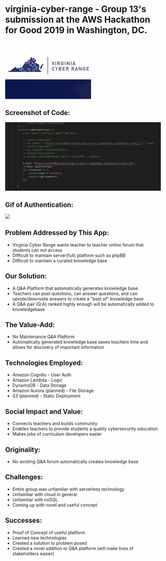 # virginia-cyber-range - Group 13's submission at the AWS Hackathon for Good 2019 in Washington, DC.
![alt text](vcr.JPG)

Screenshot of Code:
-------------------
![alt text](vcr-screenshot.png)

Gif of Authentication:
----------------------
![](Cognito.gif)

Problem Addressed by This App:
------------------------------
* Virginia Cyber Range wants teacher to teacher online forum that students can not access 
* Difficult to maintain server(full) platform such as phpBB
* Difficult to maintain a curated knowledge base

Our Solution:
-------------
* A Q&A Platform that automatically generates knowledge base
* Teachers can post questions, can answer questions, and can upvote/downvote answers to create a "best of" knowledge base
* A Q&A pair (Q:A) ranked highly enough will be automatically added to knowledgebase 

The Value-Add:
--------------
* No Maintenance Q&A Platform
* Automatically generated knowledge base saves teachers time and allows for discovery of important information

Technologies Employed:
----------------------
* Amazon Cognito - User Auth
* Amazon Lambda - Logic
* DynamoDB - Data Storage 
* Amazon Aurora  (planned) - File Storage
* S3 (planned) - Static Deployment

Social Impact and Value:
------------------------
* Connects teachers and builds community
* Enables teachers to provide students a quality cybersecurity education
* Makes jobs of curriculum developers easier

Originality:
------------
* No existing Q&A forum automatically creates knowledge base

Challenges:
-----------
* Entire group was unfamiliar with serverless technology
* Unfamiliar with cloud in general
* Unfamiliar with noSQL
* Coming up with novel and useful concept 

Successes:
----------
* Proof of Concept of useful platform 
* Learned new technologies
* Created a solution to problem posed
* Created a novel addition to Q&A platform (will make lives of stakeholders easier) 
